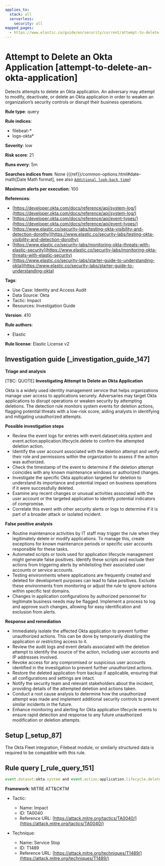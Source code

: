 ```yaml
---
applies_to:
  stack: all
  serverless:
    security: all
mapped_pages:
  - https://www.elastic.co/guide/en/security/current/attempt-to-delete-an-okta-application.html
---
```


# Attempt to Delete an Okta Application [attempt-to-delete-an-okta-application]

Detects attempts to delete an Okta application. An adversary may attempt to modify, deactivate, or delete an Okta application in order to weaken an organization’s security controls or disrupt their business operations.

**Rule type**: query

**Rule indices**:

* filebeat-*
* logs-okta*

**Severity**: low

**Risk score**: 21

**Runs every**: 5m

**Searches indices from**: None ({{ref}}/common-options.html#date-math[Date Math format], see also [`Additional look-back time`](docs-content://solutions/security/detect-and-alert/create-detection-rule.md#rule-schedule))

**Maximum alerts per execution**: 100

**References**:

* [https://developer.okta.com/docs/reference/api/system-log/](https://developer.okta.com/docs/reference/api/system-log/)
* [https://developer.okta.com/docs/reference/api/event-types/](https://developer.okta.com/docs/reference/api/event-types/)
* [https://www.elastic.co/security-labs/testing-okta-visibility-and-detection-dorothy](https://www.elastic.co/security-labs/testing-okta-visibility-and-detection-dorothy)
* [https://www.elastic.co/security-labs/monitoring-okta-threats-with-elastic-security](https://www.elastic.co/security-labs/monitoring-okta-threats-with-elastic-security)
* [https://www.elastic.co/security-labs/starter-guide-to-understanding-okta](https://www.elastic.co/security-labs/starter-guide-to-understanding-okta)

**Tags**:

* Use Case: Identity and Access Audit
* Data Source: Okta
* Tactic: Impact
* Resources: Investigation Guide

**Version**: 410

**Rule authors**:

* Elastic

**Rule license**: Elastic License v2

## Investigation guide [_investigation_guide_147]

**Triage and analysis**

[TBC: QUOTE]
**Investigating Attempt to Delete an Okta Application**

Okta is a widely used identity management service that helps organizations manage user access to applications securely. Adversaries may target Okta applications to disrupt operations or weaken security by attempting deletions. The detection rule monitors system events for deletion actions, flagging potential threats with a low-risk score, aiding analysts in identifying and mitigating unauthorized attempts.

**Possible investigation steps**

* Review the event logs for entries with event.dataset:okta.system and event.action:application.lifecycle.delete to confirm the attempted deletion action.
* Identify the user account associated with the deletion attempt and verify their role and permissions within the organization to assess if the action was authorized.
* Check the timestamp of the event to determine if the deletion attempt coincides with any known maintenance windows or authorized changes.
* Investigate the specific Okta application targeted for deletion to understand its importance and potential impact on business operations if it were successfully deleted.
* Examine any recent changes or unusual activities associated with the user account or the targeted application to identify potential indicators of compromise.
* Correlate this event with other security alerts or logs to determine if it is part of a broader attack or isolated incident.

**False positive analysis**

* Routine maintenance activities by IT staff may trigger the rule when they legitimately delete or modify applications. To manage this, create exceptions for known maintenance periods or specific user accounts responsible for these tasks.
* Automated scripts or tools used for application lifecycle management might generate false positives. Identify these scripts and exclude their actions from triggering alerts by whitelisting their associated user accounts or service accounts.
* Testing environments where applications are frequently created and deleted for development purposes can lead to false positives. Exclude these environments from monitoring or adjust the rule to ignore actions within specific test domains.
* Changes in application configurations by authorized personnel for legitimate business needs may be flagged. Implement a process to log and approve such changes, allowing for easy identification and exclusion from alerts.

**Response and remediation**

* Immediately isolate the affected Okta application to prevent further unauthorized actions. This can be done by temporarily disabling the application or restricting access to it.
* Review the audit logs and event details associated with the deletion attempt to identify the source of the action, including user accounts and IP addresses involved.
* Revoke access for any compromised or suspicious user accounts identified in the investigation to prevent further unauthorized actions.
* Restore the deleted application from backup if applicable, ensuring that all configurations and settings are intact.
* Notify the security team and relevant stakeholders about the incident, providing details of the attempted deletion and actions taken.
* Conduct a root cause analysis to determine how the unauthorized attempt was made and implement additional security controls to prevent similar incidents in the future.
* Enhance monitoring and alerting for Okta application lifecycle events to ensure rapid detection and response to any future unauthorized modification or deletion attempts.


## Setup [_setup_87]

The Okta Fleet integration, Filebeat module, or similarly structured data is required to be compatible with this rule.


## Rule query [_rule_query_151]

```js
event.dataset:okta.system and event.action:application.lifecycle.delete
```

**Framework**: MITRE ATT&CKTM

* Tactic:

    * Name: Impact
    * ID: TA0040
    * Reference URL: [https://attack.mitre.org/tactics/TA0040/](https://attack.mitre.org/tactics/TA0040/)

* Technique:

    * Name: Service Stop
    * ID: T1489
    * Reference URL: [https://attack.mitre.org/techniques/T1489/](https://attack.mitre.org/techniques/T1489/)



